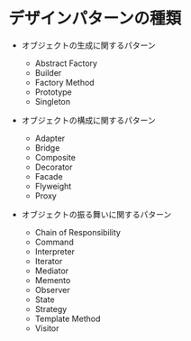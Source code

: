 # デザインパターンの種類

- オブジェクトの生成に関するパターン
  - Abstract Factory
  - Builder
  - Factory Method
  - Prototype
  - Singleton
- オブジェクトの構成に関するパターン
  - Adapter
  - Bridge
  - Composite
  - Decorator
  - Facade
  - Flyweight
  - Proxy

- オブジェクトの振る舞いに関するパターン
  - Chain of Responsibility
  - Command
  - Interpreter
  - Iterator
  - Mediator
  - Memento
  - Observer
  - State
  - Strategy
  - Template Method
  - Visitor
